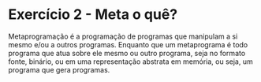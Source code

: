 # Exercício 2 - Meta o quê?

Metaprogramação é a programação de programas que manipulam a si mesmo e/ou a outros programas. Enquanto que um metaprograma é todo programa que atua sobre ele mesmo ou outro programa, seja no formato fonte, binário, ou em uma representação abstrata em memória, ou seja, um programa que gera programas.